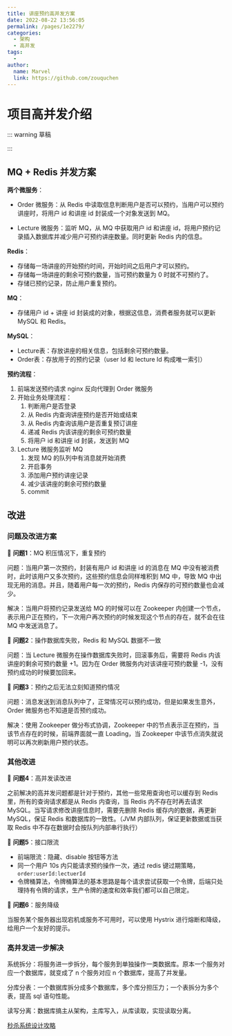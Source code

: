 ```yaml
---
title: 讲座预约高并发方案
date: 2022-08-22 13:56:05
permalink: /pages/1e2279/
categories:
  - 架构
  - 高并发
tags:
  - 
author: 
  name: Marvel
  link: https://github.com/zouquchen
---
```

# 项目高并发介绍

::: warning 草稿

:::

## MQ + Redis 并发方案

**两个微服务**：

- Order 微服务：从 Redis 中读取信息判断用户是否可以预约，当用户可以预约讲座时，将用户 id 和讲座 id 封装成一个对象发送到 MQ。

- Lecture 微服务：监听 MQ，从 MQ 中获取用户 id 和讲座 id，将用户预约记录插入数据库并减少用户可预约讲座数量。同时更新 Redis 内的信息。

**Redis**：

- 存储每一场讲座的开始预约时间，开始时间之后用户才可以预约。
- 存储每一场讲座的剩余可预约数量，当可预约数量为 0 时就不可预约了。
- 存储已预约记录，防止用户重复预约。

**MQ**：

- 存储用户 id + 讲座 id 封装成的对象，根据这信息，消费者服务就可以更新 MySQL 和 Redis。

**MySQL**：

- Lecture表：存放讲座的相关信息，包括剩余可预约数量。
- Order表：存放用于的预约记录（user Id 和 lecture Id 构成唯一索引）

**预约流程**：

1. 前端发送预约请求 nginx 反向代理到 Order 微服务
2. 开始业务处理流程：
   1. 判断用户是否登录
   2. 从 Redis 内查询讲座预约是否开始或结束
   3. 从 Redis 内查询该用户是否重复预订讲座
   4. 递减 Redis 内该讲座的剩余可预约数量
   5. 将用户 id 和讲座 id 封装，发送到 MQ
3. Lecture 微服务监听 MQ
   1. 发现 MQ 的队列中有消息就开始消费
   2. 开启事务
   3. 添加用户预约讲座记录
   4. 减少该讲座的剩余可预约数量
   5. commit

## 改进

### 问题及改进方案

🔶 **问题1**：MQ 积压情况下，重复预约

问题：当用户第一次预约，封装有用户 id 和讲座 id 的消息在 MQ 中没有被消费时，此时该用户又多次预约，这些预约信息会同样堆积到 MQ 中，导致 MQ 中出现无用的消息。并且，随着用户每一次的预约，Redis 内保存的可预约数量也会减少。

解决：当用户将预约记录发送给 MQ 的时候可以在 Zookeeper 内创建一个节点，表示用户正在预约，下一次用户再次预约的时候发现这个节点的存在，就不会在往 MQ 中发送消息了。

🔶 **问题2**：操作数据库失败，Redis 和 MySQL 数据不一致

问题：当 Lecture 微服务在操作数据库失败时，回滚事务后，需要将 Redis 内该讲座的剩余可预约数量 +1。因为在 Order 微服务内对该讲座可预约数量 -1，没有预约成功的时候要加回来。

🔶 **问题3**：预约之后无法立刻知道预约情况

问题：消息发送到消息队列中了，正常情况可以预约成功，但是如果发生意外，Order 微服务也不知道是否预约成功。

解决：使用 Zookeeper 做分布式协调，Zookeeper 中的节点表示正在预约，当该节点存在的时候，前端界面就一直 Loading，当 Zookeeper 中该节点消失就说明可以再次刷新用户预约状态。

### 其他改进

🔶 **问题4**：高并发读改进

之前解决的高并发问题都是针对于预约，其他一些常用查询也可以缓存到 Redis 里，所有的查询请求都是从 Redis 内查询，当 Redis 内不存在时再去请求 MySQL。当写请求修改讲座信息时，需要先删除 Redis 缓存内的数据，再更新 MySQL，保证 Redis 和数据库的一致性。（JVM 内部队列，保证更新数据或当获取 Redis 中不存在数据时会按队列内部串行执行）

🔶 **问题5**：接口限流

- 前端限流：隐藏、disable 按钮等方法
- 同一个用户 10s 内只能请求预约操作一次，通过 redis 键过期策略，`order:userId:lectuerId`
- 令牌桶算法，令牌桶算法的基本思路是每个请求尝试获取一个令牌，后端只处理持有令牌的请求，生产令牌的速度和效率我们都可以自己限定。

🔶 **问题6**：服务降级

当服务某个服务器出现宕机或服务不可用时，可以使用 Hystrix 进行熔断和降级，给用户一个友好的提示。

### 高并发进一步解决

系统拆分：将服务进一步拆分，每个服务到单独操作一类数据库。原本一个服务对应一个数据库，就变成了 n 个服务对应 n 个数据库，提高了并发量。

分库分表：一个数据库拆分成多个数据库，多个库分担压力；一个表拆分为多个表，提高 sql 语句性能。

读写分离：数据库搞主从架构，主库写入，从库读取，实现读取分离。



[秒杀系统设计攻略](https://www.cnblogs.com/chendezhen/p/16409451.html)
